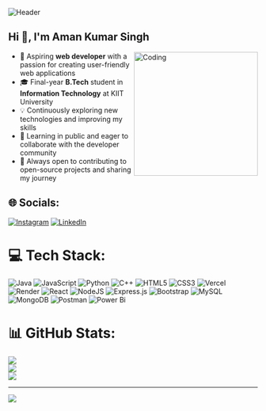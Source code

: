 ![Header](https://user-images.githubusercontent.com/106918656/209438619-25091cdf-a126-4e95-a24c-5efdf8057606.gif)
## Hi 👋, I'm Aman Kumar Singh 
<img align="right" alt="Coding" width="250" src="https://cdn.dribbble.com/users/1162077/screenshots/3848914/programmer.gif">

- 🚀 Aspiring **web developer** with a passion for creating user-friendly web applications
- 🎓 Final-year **B.Tech** student in **Information Technology** at KIIT University
- 💡 Continuously exploring new technologies and improving my skills
- 🌱 Learning in public and eager to collaborate with the developer community
- 🔗 Always open to contributing to open-source projects and sharing my journey






## 🌐 Socials:
[![Instagram](https://img.shields.io/badge/Instagram-%23E4405F.svg?logo=Instagram&logoColor=white)](https://instagram.com/khwaabmirza_) [![LinkedIn](https://img.shields.io/badge/LinkedIn-%230077B5.svg?logo=linkedin&logoColor=white)](https://linkedin.com/in/aman-kumar-singh-om2) 

# 💻 Tech Stack:
![Java](https://img.shields.io/badge/java-%23ED8B00.svg?style=for-the-badge&logo=openjdk&logoColor=white) ![JavaScript](https://img.shields.io/badge/javascript-%23323330.svg?style=for-the-badge&logo=javascript&logoColor=%23F7DF1E) ![Python](https://img.shields.io/badge/python-3670A0?style=for-the-badge&logo=python&logoColor=ffdd54) ![C++](https://img.shields.io/badge/c++-%2300599C.svg?style=for-the-badge&logo=c%2B%2B&logoColor=white) ![HTML5](https://img.shields.io/badge/html5-%23E34F26.svg?style=for-the-badge&logo=html5&logoColor=white) ![CSS3](https://img.shields.io/badge/css3-%231572B6.svg?style=for-the-badge&logo=css3&logoColor=white) ![Vercel](https://img.shields.io/badge/vercel-%23000000.svg?style=for-the-badge&logo=vercel&logoColor=white) ![Render](https://img.shields.io/badge/Render-%46E3B7.svg?style=for-the-badge&logo=render&logoColor=white) ![React](https://img.shields.io/badge/react-%2320232a.svg?style=for-the-badge&logo=react&logoColor=%2361DAFB) ![NodeJS](https://img.shields.io/badge/node.js-6DA55F?style=for-the-badge&logo=node.js&logoColor=white) ![Express.js](https://img.shields.io/badge/express.js-%23404d59.svg?style=for-the-badge&logo=express&logoColor=%2361DAFB) ![Bootstrap](https://img.shields.io/badge/bootstrap-%238511FA.svg?style=for-the-badge&logo=bootstrap&logoColor=white) ![MySQL](https://img.shields.io/badge/mysql-4479A1.svg?style=for-the-badge&logo=mysql&logoColor=white) ![MongoDB](https://img.shields.io/badge/MongoDB-%234ea94b.svg?style=for-the-badge&logo=mongodb&logoColor=white) ![Postman](https://img.shields.io/badge/Postman-FF6C37?style=for-the-badge&logo=postman&logoColor=white) ![Power Bi](https://img.shields.io/badge/power_bi-F2C811?style=for-the-badge&logo=powerbi&logoColor=black)
# 📊 GitHub Stats:
![](https://github-readme-stats.vercel.app/api?username=AmanM137&theme=blue_navy&hide_border=false&include_all_commits=false&count_private=false)<br/>
![](https://github-readme-streak-stats.herokuapp.com/?user=AmanM137&theme=blue_navy&hide_border=false)<br/>
![](https://github-readme-stats.vercel.app/api/top-langs/?username=AmanM137&theme=blue_navy&hide_border=false&include_all_commits=false&count_private=false&layout=compact)


---
[![](https://visitcount.itsvg.in/api?id=AmanM137&icon=0&color=0)](https://visitcount.itsvg.in)

<!-- Proudly created with GPRM ( https://gprm.itsvg.in ) -->
